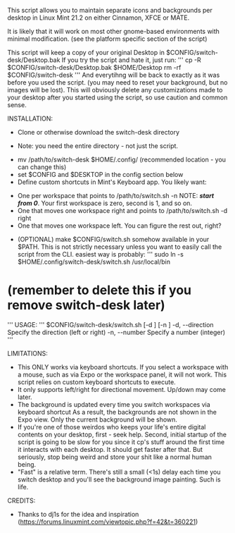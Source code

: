 This script allows you to maintain separate icons and backgrounds per desktop
in Linux Mint 21.2 on either Cinnamon, XFCE or MATE.  

It is likely that it will work on most other gnome-based environments with
minimal modification.  (see the platform specific section of the script)

This script will keep a copy of your original Desktop in $CONFIG/switch-desk/Desktop.bak
If you try the script and hate it, just run:
'''
cp -R $CONFIG/switch-desk/Desktop.bak $HOME/Desktop
rm -rf $CONFIG/switch-desk
'''
And everytihng will be back to exactly as it was before you used the script.  (you may
need to reset your background, but no images will be lost).  This will obviously 
delete any customizations made to your desktop after you started using the script, 
so use caution and common sense.

 INSTALLATION: 
* Clone or otherwise download the switch-desk directory
- Note: you need the entire directory - not just the script.
* mv /path/to/switch-desk $HOME/.config/  (recommended location - you can change this)
* set $CONFIG and $DESKTOP in the config section below
* Define custom shortcuts in Mint's Keyboard app.  You likely want:
- One per workspace that points to /path/to/switch.sh -n <workspace number>
    NOTE: ***start from 0***.  Your first workspace is zero, second is 1, and so on.
- One that moves one workspace right and points to /path/to/switch.sh -d right
- One that moves one workspace left.  You can figure the rest out, right?
* (OPTIONAL) make $CONFIG/switch.sh somehow available in your $PATH.  This is 
not strictly necessary unless you want to easily call the script from the CLI.
easiest way is probably:
'''
sudo ln -s $HOME/.config/switch-desk/switch.sh /usr/local/bin
# (remember to delete this if you remove switch-desk later)
'''
 USAGE: 
 '''
$CONFIG/switch-desk/switch.sh [-d <direction>] [-n <number>]
    -d, --direction  Specify the direction (left or right)
    -n, --number     Specify a number (integer)
'''

 LIMITATIONS:
* This ONLY works via keyboard shortcuts.  If you select a workspace with a mouse,
such as via Expo or the workspace panel, it will not work.  This script relies
on custom keyboard shortcuts to execute.
* It only supports left/right for directional movement.  Up/down may come later.
* The background is updated every time you switch workspaces via keyboard shortcut
As a result, the backgrounds are not shown in the Expo view.  Only the current
background will be shown.
* If you're one of those weirdos who keeps your life's entire digital contents
on your desktop, first - seek help.  Second, initial startup of the script
is going to be slow for you since it cp's stuff around the first time it 
interacts with each desktop.  It should get faster after that.  But seriously,
stop being weird and store your shit like a normal human being.
* "Fast" is a relative term.  There's still a small (<1s) delay each time you
switch desktop and you'll see the background image painting.  Such is life.

CREDITS:
* Thanks to dj1s for the idea and inspiration
(https://forums.linuxmint.com/viewtopic.php?f=42&t=360221)
